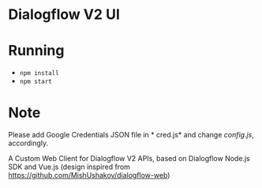 # Dialogflow V2 UI

# Running

 * `npm install`
 * `npm start`

# Note
Please add Google Credentials JSON file in * cred.js* and change *config.js*, accordingly.

A Custom Web Client for Dialogflow V2 APIs, based on Dialogflow Node.js SDK and Vue.js (design inspired from https://github.com/MishUshakov/dialogflow-web)

